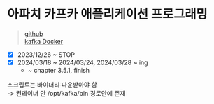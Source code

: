 # 아파치 카프카 애플리케이션 프로그래밍

> [github](https://github.com/bjpublic/apache-kafka-with-java)  
> [kafka Docker](https://hub.docker.com/r/apache/kafka)  

- [x] 2023/12/26 ~ STOP
- [x] 2024/03/18 ~ 2024/03/24, 2024/03/28 ~ ing
  - ~ chapter 3.5.1, finish

~~스크립트는 바이너리 다운받아야 함~~  
-> 컨테이너 안 /opt/kafka/bin 경로안에 존재
